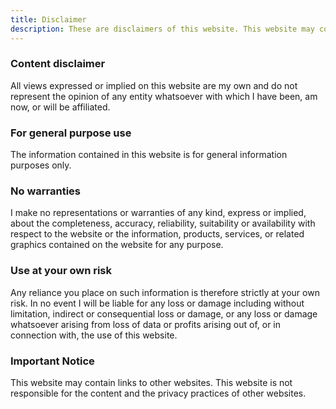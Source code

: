 ```yaml
---
title: Disclaimer
description: These are disclaimers of this website. This website may contain links to other websites. This website is not responsible for the content and the privacy practices of other websites and you are encouraged to examine each website's privacy policy and disclaimers.
---
```

### Content disclaimer
All views expressed or implied on this website are my own and do not represent the opinion of any entity whatsoever with which I have been, am now, or will be affiliated.

### For general purpose use
The information contained in this website is for general information purposes only.

### No warranties
I make no representations or warranties of any kind, express or implied, about the completeness, accuracy, reliability, suitability or availability with respect to the website or the information, products, services, or related graphics contained on the website for any purpose.

### Use at your own risk
Any reliance you place on such information is therefore strictly at your own risk. In no event I will be liable for any loss or damage including without limitation, indirect or consequential loss or damage, or any loss or damage whatsoever arising from loss of data or profits arising out of, or in connection with, the use of this website.

### Important Notice
This website may contain links to other websites. This website is not responsible for the content and the privacy practices of other websites.